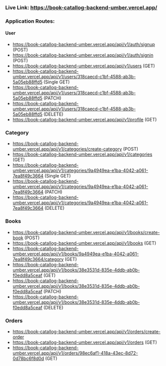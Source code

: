 ### Live Link: https://book-catallog-backend-umber.vercel.app/

### Application Routes:

#### User

- https://book-catallog-backend-umber.vercel.app/api/v1/auth/signup (POST)
- https://book-catallog-backend-umber.vercel.app/api/v1/auth/signin (POST)
- https://book-catallog-backend-umber.vercel.app/api/v1/users (GET)
- https://book-catallog-backend-umber.vercel.app/api/v1/users/318caecd-c1bf-4588-ab3b-5a05eb88ffd5 (Single GET)
- https://book-catallog-backend-umber.vercel.app/api/v1/users/318caecd-c1bf-4588-ab3b-5a05eb88ffd5 (PATCH)
- https://book-catallog-backend-umber.vercel.app/api/v1/users/318caecd-c1bf-4588-ab3b-5a05eb88ffd5 (DELETE)
- https://book-catallog-backend-umber.vercel.app/api/v1/profile (GET)

### Category

- https://book-catallog-backend-umber.vercel.app/api/v1/categories/create-category (POST)
- https://book-catallog-backend-umber.vercel.app/api/v1/categories (GET)
- https://book-catallog-backend-umber.vercel.app/api/v1/categories/9a4949ea-e1ba-4042-a061-7ea8f49c3664 (Single GET)
- https://book-catallog-backend-umber.vercel.app/api/v1/categories/9a4949ea-e1ba-4042-a061-7ea8f49c3664 (PATCH)
- https://book-catallog-backend-umber.vercel.app/api/v1/categories/9a4949ea-e1ba-4042-a061-7ea8f49c3664 (DELETE)

### Books

- https://book-catallog-backend-umber.vercel.app/api/v1/books/create-book (POST)
- https://book-catallog-backend-umber.vercel.app/api/v1/books (GET)
- https://book-catallog-backend-umber.vercel.app/api/v1/books/9a4949ea-e1ba-4042-a061-7ea8f49c3664/category (GET)
- https://book-catallog-backend-umber.vercel.app/api/v1/books/38e3531d-835e-4ddb-ab0b-f0edd8a5ceaf (GET)
- https://book-catallog-backend-umber.vercel.app/api/v1/books/38e3531d-835e-4ddb-ab0b-f0edd8a5ceaf (PATCH)
- https://book-catallog-backend-umber.vercel.app/api/v1/books/38e3531d-835e-4ddb-ab0b-f0edd8a5ceaf (DELETE)

### Orders

- https://book-catallog-backend-umber.vercel.app/api/v1/orders/create-order
- https://book-catallog-backend-umber.vercel.app/api/v1/orders (GET)
- https://book-catallog-backend-umber.vercel.app/api/v1/orders/98ec6af1-418a-43ec-8d72-0d78bc6f8d0d (GET)
